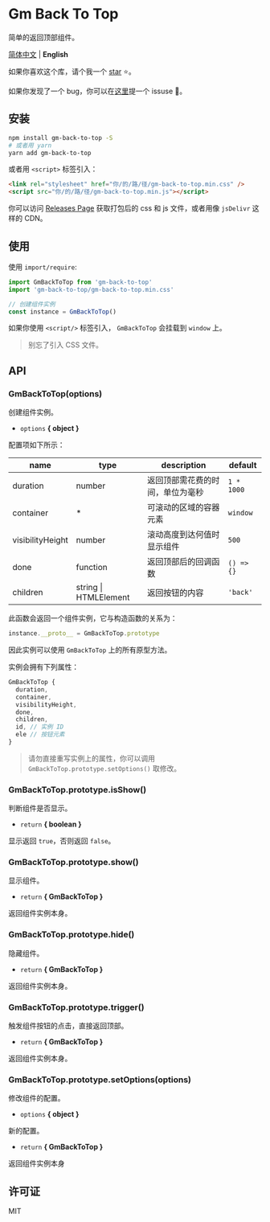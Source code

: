 # Gm Back To Top

简单的返回顶部组件。

[简体中文](./README_zh.md) | **English**

如果你喜欢这个库，请个我一个 [star](https://github.com/Gu-Miao/gm-back-to-top) ⭐。

如果你发现了一个 bug，你可以在[这里](https://github.com/Gu-Miao/gm-back-to-top/issues)提一个 issuse 🐛。

## 安装

```bash
npm install gm-back-to-top -S
# 或者用 yarn
yarn add gm-back-to-top
```

或者用 `<script>` 标签引入：

```html
<link rel="stylesheet" href="你/的/路/径/gm-back-to-top.min.css" />
<script src="你/的/路/径/gm-back-to-top.min.js"></script>
```

你可以访问 [Releases Page](https://github.com/Gu-Miao/gm-back-to-top/releases) 获取打包后的 css 和 js 文件，或者用像 `jsDelivr` 这样的 CDN。

## 使用

使用 `import/require`:

```js
import GmBackToTop from 'gm-back-to-top'
import 'gm-back-to-top/gm-back-to-top.min.css'

// 创建组件实例
const instance = GmBackToTop()
```

如果你使用 `<script/>` 标签引入， `GmBackToTop` 会挂载到 `window` 上。

> 别忘了引入 CSS 文件。

## API

### GmBackToTop(options)

创建组件实例。

- `options` **{ object }**

配置项如下所示：

| name             | type                  | description                      | default    |
| ---------------- | --------------------- | -------------------------------- | ---------- |
| duration         | number                | 返回顶部需花费的时间，单位为毫秒 | `1 * 1000` |
| container        | \*                    | 可滚动的区域的容器元素           | `window`   |
| visibilityHeight | number                | 滚动高度到达何值时显示组件       | `500`      |
| done             | function              | 返回顶部后的回调函数             | `() => {}` |
| children         | string \| HTMLElement | 返回按钮的内容                   | `'back'`   |

此函数会返回一个组件实例，它与构造函数的关系为：

```js
instance.__proto__ = GmBackToTop.prototype
```

因此实例可以使用 `GmBackToTop` 上的所有原型方法。

实例会拥有下列属性：

```js
GmBackToTop {
  duration,
  container,
  visibilityHeight,
  done,
  children,
  id, // 实例 ID
  ele // 按钮元素
}
```

> 请勿直接重写实例上的属性，你可以调用 `GmBackToTop.prototype.setOptions()` 取修改。

### GmBackToTop.prototype.isShow()

判断组件是否显示。

- `return` **{ boolean }**

显示返回 `true`，否则返回 `false`。

### GmBackToTop.prototype.show()

显示组件。

- `return` **{ GmBackToTop }**

返回组件实例本身。

### GmBackToTop.prototype.hide()

隐藏组件。

- `return` **{ GmBackToTop }**

返回组件实例本身。

### GmBackToTop.prototype.trigger()

触发组件按钮的点击，直接返回顶部。

- `return` **{ GmBackToTop }**

返回组件实例本身。

### GmBackToTop.prototype.setOptions(options)

修改组件的配置。

- `options` **{ object }**

新的配置。

- `return` **{ GmBackToTop }**

返回组件实例本身

## 许可证

MIT
